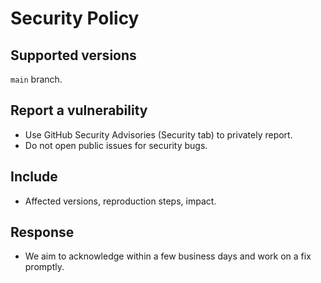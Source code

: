 # Security Policy

## Supported versions
`main` branch.

## Report a vulnerability
- Use GitHub Security Advisories (Security tab) to privately report.
- Do not open public issues for security bugs.

## Include
- Affected versions, reproduction steps, impact.

## Response
- We aim to acknowledge within a few business days and work on a fix promptly.
